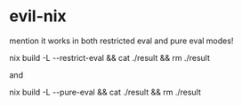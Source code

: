 # evil-nix

mention it works in both restricted eval and pure eval modes!

nix build -L --restrict-eval && cat ./result && rm ./result

and

nix build -L --pure-eval && cat ./result && rm ./result
